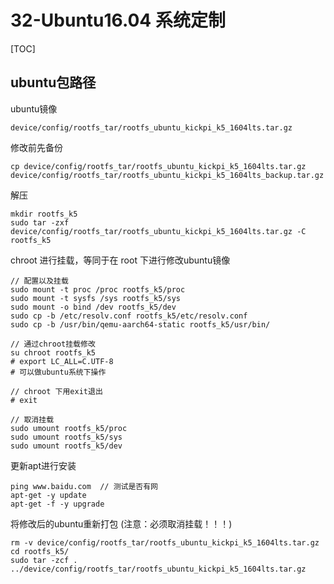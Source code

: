 # 32-Ubuntu16.04 系统定制

[TOC]



## ubuntu包路径

ubuntu镜像

```
device/config/rootfs_tar/rootfs_ubuntu_kickpi_k5_1604lts.tar.gz
```



修改前先备份

```
cp device/config/rootfs_tar/rootfs_ubuntu_kickpi_k5_1604lts.tar.gz device/config/rootfs_tar/rootfs_ubuntu_kickpi_k5_1604lts_backup.tar.gz
```



解压

```
mkdir rootfs_k5
sudo tar -zxf device/config/rootfs_tar/rootfs_ubuntu_kickpi_k5_1604lts.tar.gz -C rootfs_k5
```



chroot 进行挂载，等同于在 root 下进行修改ubuntu镜像

```
// 配置以及挂载
sudo mount -t proc /proc rootfs_k5/proc
sudo mount -t sysfs /sys rootfs_k5/sys
sudo mount -o bind /dev rootfs_k5/dev
sudo cp -b /etc/resolv.conf rootfs_k5/etc/resolv.conf
sudo cp -b /usr/bin/qemu-aarch64-static rootfs_k5/usr/bin/

// 通过chroot挂载修改
su chroot rootfs_k5
# export LC_ALL=C.UTF-8
# 可以做ubuntu系统下操作

// chroot 下用exit退出
# exit

// 取消挂载
sudo umount rootfs_k5/proc
sudo umount rootfs_k5/sys
sudo umount rootfs_k5/dev
```



更新apt进行安装

```
ping www.baidu.com  // 测试是否有网
apt-get -y update
apt-get -f -y upgrade
```



将修改后的ubuntu重新打包 (注意：必须取消挂载！！！)

```
rm -v device/config/rootfs_tar/rootfs_ubuntu_kickpi_k5_1604lts.tar.gz
cd rootfs_k5/
sudo tar -zcf . ../device/config/rootfs_tar/rootfs_ubuntu_kickpi_k5_1604lts.tar.gz
```



